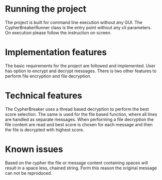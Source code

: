 Running the project
=====================
The project is built for command line execution without any GUI.
The CypherBreakerRunner class is the entry point without any cli parameters.
On execution please follow the instruction on screen.

Implementation features
======================
The basic requirements for the project are followed and implemented. User has option to encrypt and decrypt messages.
There is two other features to perform file encryption and file decryption.

Technical features
================
The CypherBreaker uses a thread based decryption to perform the best score selection.
The same is used for the file based function, where all lines are handled as separate messages.
When performing a file decryption the file content are read and best score is chosen for each message and then the file is decrypted with highest score.

Known issues
================
Based on the cypher the file or message content containing spaces will result in a space less, chained string. Form this reason the original message can not be reproduced. 
